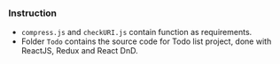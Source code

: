 ### Instruction
+ `compress.js` and `checkURI.js` contain function as requirements.
+ Folder `Todo` contains the source code for Todo list project, done with ReactJS, Redux and React DnD.

